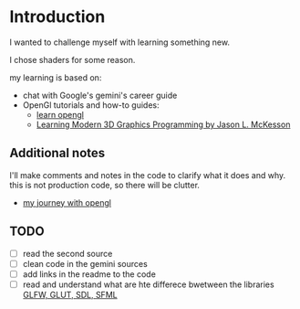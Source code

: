 # Introduction
I wanted to challenge myself with learning something new.

I chose shaders for some reason. 

my learning is based on:

* chat with Google's gemini's career guide
* OpenGl tutorials and how-to guides:
  * [learn opengl](https://learnopengl.com/Getting-started)
  * [Learning Modern 3D Graphics Programming by Jason L. McKesson](https://nicolbolas.github.io/oldtut/index.html)

## Additional notes


I'll make comments and notes in the code to clarify what it does and why.
this is not production code, so there will be clutter.

* [my journey with opengl](./learn_opengl/MySummeryAndUnderstanding.md)


## TODO
- [ ] read the second source
- [ ] clean code in the gemini sources
- [ ] add links in the readme to the code
- [ ] read and understand what are hte differece bwetween the libraries [GLFW, GLUT, SDL, SFML](learn_opengl/01_creating_window/creating_window.md/#but-first)
